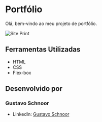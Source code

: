 # Portfólio

Olá, bem-vindo ao meu projeto de portfólio.

![Site Print](https://github.com/GustavoSchnoor/Jogo-do-numero-secreto/assets/153643888/caa2a550-037a-4bde-b151-5fed42c9a40f)

## Ferramentas Utilizadas

- HTML
- CSS
- Flex-box

## Desenvolvido por

### Gustavo Schnoor

- LinkedIn: [Gustavo Schnoor](https://www.linkedin.com/in/gustavo-schnoor/)

